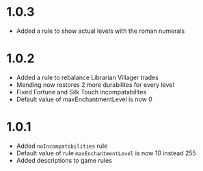# 1.0.3
 - Added a rule to show actual levels with the roman numerals

# 1.0.2
- Added a rule to rebalance Librarian Villager trades
- Mending now restores 2 more durabilites for every level
- Fixed Fortune and Silk Touch incompatabilites
- Default value of maxEnchantmentLevel is now 0

# 1.0.1
- Added `noIncompatibilities` rule
- Default value of rule `maxEnchantmentLevel` is now 10 instead 255
- Added descriptions to game rules